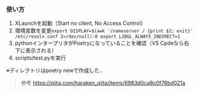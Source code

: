 ### 使い方

1. XLaunchを起動（Start no client, No Access Control）
1. 環境変数を変更`export DISPLAY=$(awk '/nameserver / {print $2; exit}' /etc/resolv.conf 2>/dev/null):0 export LIBGL_ALWAYS_INDIRECT=1`
1. pythonインタープリタがPoetryになっていることを確認（VS Cpdeなら右下に表示される）
1. scripts/test.pyを実行

※ディレクトリはpoetry newで作成した．


> 参考
> https://qiita.com/haraken_qiita/items/6983d0ca8c0f76bd021a
